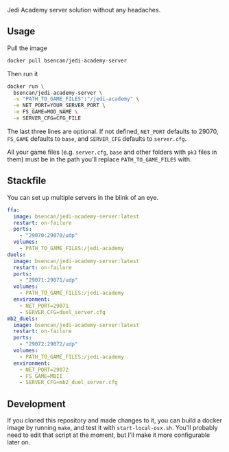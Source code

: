 Jedi Academy server solution without any headaches.

Usage
---

Pull the image
```sh
docker pull bsencan/jedi-academy-server
```

Then run it
```sh
docker run \
  bsencan/jedi-academy-server \
  -v "PATH_TO_GAME_FILES":"/jedi-academy" \
  -e NET_PORT=YOUR_SERVER_PORT \
  -e FS_GAME=MOD_NAME \
  -e SERVER_CFG=CFG_FILE
```

The last three lines are optional. If not defined, `NET_PORT` defaults to 29070, `FS_GAME` defaults to `base`, and `SERVER_CFG` defaults to `server.cfg`.

All your game files (e.g. `server.cfg`, `base` and other folders with `pk3` files in them) must be in the path you'll replace `PATH_TO_GAME_FILES` with.

Stackfile
---

You can set up multiple servers in the blink of an eye.

```yml
ffa:
  image: bsencan/jedi-academy-server:latest
  restart: on-failure
  ports:
    - "29070:29070/udp"
  volumes:
    - PATH_TO_GAME_FILES:/jedi-academy
duels:
  image: bsencan/jedi-academy-server:latest
  restart: on-failure
  ports:
    - "29071:29071/udp"
  volumes:
    - PATH_TO_GAME_FILES:/jedi-academy
  environment:
    - NET_PORT=29071
    - SERVER_CFG=duel_server.cfg
mb2_duels:
  image: bsencan/jedi-academy-server:latest
  restart: on-failure
  ports:
    - "29072:29072/udp"
  volumes:
    - PATH_TO_GAME_FILES:/jedi-academy
  environment:
    - NET_PORT=29072
    - FS_GAME=MBII
    - SERVER_CFG=mb2_duel_server.cfg
```

Development
---
If you cloned this repository and made changes to it, you can build a docker image by running `make`, and test it with `start-local-osx.sh`. You'll probably need to edit that script at the moment, but I'll make it more configurable later on.
